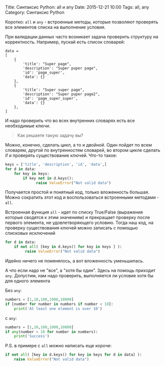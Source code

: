 Title: Синтаксис Python: all и any
Date: 2015-12-21 10:00
Tags: all, any
Category: Синтаксис Python

Коротко: `all` и `any` - встроенные методы, которые позволяют проверять все элементов списка на выполнение условия.

При валидации данных часто возникает задача проверить структуру на корректность.
Например, пускай есть список словарей:
```
data = 
[
    {
        'title': "Super page",
        'description': "Super puper page",
        'id': 'page_super',
        'data': {}
    },
    {
        'title': "Super super page",
        'description': "Super puper page2",
        'id': 'page_super_super',
        'data': {}
    },
]
```
И надо проверить что во всех внутренних словарях есть все необходимые ключи.

> Как решаете такую задачу вы?

Можно, конечно, сделать цикл, а то и двойной. Один пойдет по всем словарям, другой по внутренностям словарей, во втором цикле сделать if и проверять существование ключей. Что-то такое:

```python
keys = ['title', 'description', 'id', 'data',]
for d in data:
    for key in keys:
        if key not in d.keys():
              raise ValueError("Not valid data")
```

Получается простой и понятный код, только вложенность большая.
Можно сократить этот код и воспользоваться встроенными методами - `all`.

Встроенная функция `all` - идет по списку True/False (выражения которые сводятся к этим значениям) и прекращает проверку после первого элемента, не удовлетворяющего условию. 
Тогда наш код, на проверку существования ключей можно записать с помощью списковых исключений

```python
for d in data:
    if not all( [key in d.keys() for key in keys ] ):
         raise ValueError("Not valid data")
```

Идейно ничего не поменялось, а вот вложенность уменьшилась.

А что если надо не "все", а "хотя бы один". Здесь на помощь приходит `any`.
Допустим, нам надо проверить, выполняется ли условие хотя бы для одного элемента

Без `any`:
```python
numbers = [1,10,100,1000,10000]
if [number for number in numbers if number < 10]:
    print('At least one element is over 10')
```
с `any`:

```python
numbers = [1,10,100,1000,10000]
if any(number < 10 for number in numbers):
    print('Success')
```

P.S. в примере с `all` можно написать еще короче:

```python
if not all( [key in d.keys() for key in keys for d in data] ):
    raise ValueError("Not valid data")
```

